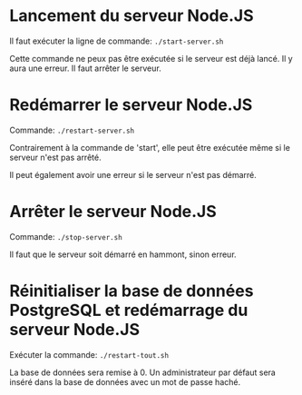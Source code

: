 # Lancement du serveur Node.JS
Il faut exécuter la ligne de commande: 
`./start-server.sh`

Cette commande ne peux pas être exécutée si le serveur est déjà lancé.
Il y aura une erreur. Il faut arrêter le serveur.

# Redémarrer le serveur Node.JS
Commande: `./restart-server.sh`

Contrairement à la commande de 'start', elle peut être exécutée même si le serveur n'est pas arrêté.

Il peut également avoir une erreur si le serveur n'est pas démarré.

# Arrêter le serveur Node.JS
Commande: `./stop-server.sh`

Il faut que le serveur soit démarré en hammont, sinon erreur.


# Réinitialiser la base de données PostgreSQL et redémarrage du serveur Node.JS
Exécuter la commande: `./restart-tout.sh`

La base de données sera remise à 0.
Un administrateur par défaut sera inséré dans la base de données avec un mot de passe haché.




